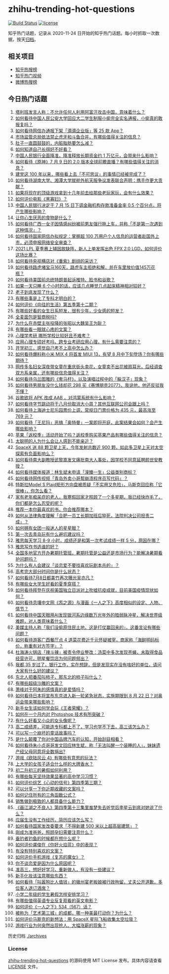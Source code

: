 # zhihu-trending-hot-questions

[![Build Status](https://github.com/justjavac/zhihu-trending-hot-questions/workflows/ci/badge.svg?branch=master)](https://github.com/justjavac/zhihu-trending-hot-questions/actions)
[![license](https://img.shields.io/github/license/justjavac/zhihu-trending-hot-questions)](https://github.com/justjavac/zhihu-trending-hot-questions/blob/master/LICENSE)

知乎热门话题，记录从 2020-11-24 日开始的知乎热门话题。每小时抓取一次数据，按天[归档](./archives)。

## 相关项目

- [知乎热搜榜](https://github.com/justjavac/zhihu-trending-top-search)
- [知乎热门视频](https://github.com/justjavac/zhihu-trending-hot-video)
- [微博热搜榜](https://github.com/justjavac/weibo-trending-hot-search)

## 今日热门话题

<!-- BEGIN -->
<!-- 最后更新时间 Sat Jul 10 2021 13:01:28 GMT+0800 (China Standard Time) -->

1. [塔利班发言人称：不允许任何人利用阿富汗攻击中国，意味着什么？](https://www.zhihu.com/question/471209373)
2. [如何看待中国人民公安大学回应大二学生制服小偷完全实名通报，小偷真的敢报复吗？](https://www.zhihu.com/question/470651207)
3. [如何看待网信办通报下架「滴滴企业版」等 25 款 App？](https://www.zhihu.com/question/471232696)
4. [市场监管总局依法禁止虎牙和斗鱼合并，有哪些值得关注的信息？](https://www.zhihu.com/question/471300814)
5. [肚子一直圆鼓鼓的，内脏脂肪要怎么减？](https://www.zhihu.com/question/45723322)
6. [如何知道自己长得好不好看？](https://www.zhihu.com/question/469915498)
7. [中国人民银行全面降准，降准释放长期资金约 1
   万亿元，会带来什么影响？](https://www.zhihu.com/question/471181275)
8. [如何看待《原神》7 月 9 日的 2.0
   版本全球前瞻直播？有哪些值得关注的消息？](https://www.zhihu.com/question/470379090)
9. [建党这 100 年以来，哪些看上去「不可思议」的事情已经被完成了？](https://www.zhihu.com/question/468798487)
10. [如何看待湖南大学、湘潭大学就舱外航天服争议发表联合声明：携手作更大贡献？](https://www.zhihu.com/question/471210964)
11. [如果将现在的顶级游戏拿到十几年前去给那些老玩家玩，会有什么效果？](https://www.zhihu.com/question/35597444)
12. [如何评价电影《黑寡妇》？](https://www.zhihu.com/question/276793168)
13. [中国人民银行决定于 7 月 15 日下调金融机构存款准备金率 0.5
    个百分点，将产生哪些影响？](https://www.zhihu.com/question/471178899)
14. [让你心生厌恶的食物是什么？](https://www.zhihu.com/question/468990798)
15. [如何看待广西一女子因情感纠纷被前男友强行拖上车，并称「不是第一次遇到这种情况」？](https://www.zhihu.com/question/471250926)
16. [如何看待国家网信办拟规定：掌握超 100
    万用户个人信息的运营者赴国外上市，必须申报网络安全审查？](https://www.zhihu.com/question/471329744)
17. [2021 LPL 夏季赛上辅因故缺阵，新人上单发挥出色 FPX 2:0
    LGD，如何评价这场比赛？](https://www.zhihu.com/question/471189722)
18. [如何看待央视横店对《重紫》剧组的采访？](https://www.zhihu.com/question/470791003)
19. [如何看待路虎堵宝马160天，路虎车主拒绝和解，并在车里放价值145万花瓶？](https://www.zhihu.com/question/471180914)
20. [如何看待美国前总统特朗普起诉推特、脸书和谷歌？](https://www.zhihu.com/question/470829116)
21. [如果一天只睡 6 个小时的话，应该几点睡觉几点起床精神相对较好？](https://www.zhihu.com/question/311297911)
22. [老子到底发现了什么？](https://www.zhihu.com/question/313095458)
23. [有哪些事是上了专科才明白的？](https://www.zhihu.com/question/322703564)
24. [如何评价《向往的生活》第五季第十二期？](https://www.zhihu.com/question/471199550)
25. [有哪些好看的女生日系短发，很有少年，少女感的短发？](https://www.zhihu.com/question/370583548)
26. [全麦面包是智商税吗?](https://www.zhihu.com/question/416804902)
27. [为什么在赤壁主张投降的张昭以大魏吴王为耻？](https://www.zhihu.com/question/471055672)
28. [有哪些看一眼就心疼的文案？](https://www.zhihu.com/question/469042205)
29. [心理学考研 哪所学校比较好且不难考？](https://www.zhihu.com/question/304042533)
30. [应用心理专硕好考吗，跨专业考研应用心理，有什么需要注意的？](https://www.zhihu.com/question/454075733)
31. [开学初三，感觉自己考不上高中怎么办？](https://www.zhihu.com/question/470514033)
32. [如何看待爆料称小米 MIX 4 将首发 MIUI 13，有望 8
    月中下旬登场？你有哪些期待？](https://www.zhihu.com/question/470371928)
33. [网传多名妇女深夜带女童在重庆街头卖花，女童卖不出花被扇耳光，后经调查双方系亲属，还有哪些信息值得关注？](https://www.zhihu.com/question/471103183)
34. [如何看待乌兰图雅的《套马杆》，以及演唱过程中的「躲汉子」现象？](https://www.zhihu.com/question/467271332)
35. [如何看待男朋友没什么钱却花 298
    买《赛博朋克2077》，我说他，他还反驳我不懂？](https://www.zhihu.com/question/395466027)
36. [谷歌欲将 APK 改成 AAB ，对鸿蒙系统有什么影响？](https://www.zhihu.com/question/469684650)
37. [如何看待字节跳动将于八月份取消大小周？其他互联网公司会跟上吗？](https://www.zhihu.com/question/471196364)
38. [如何看待上海迪士尼乐园票价上调，常规日门票价格为 435 元，最高涨至 769
    元？](https://www.zhihu.com/question/471106076)
39. [如何看待「王尼玛」恶搞「奥特曼」一案即将开庭，此案结果会如何？会产生哪些影响？](https://www.zhihu.com/question/471109088)
40. [苹果「返校季」活动开始了吗？返校季购买苹果产品有哪些值得关注的信息？](https://www.zhihu.com/question/470828574)
41. [太聪明的人为什么会让人感到不能亲近？](https://www.zhihu.com/question/449801792)
42. [SpaceX 送 88 颗卫星上天，今年发射总数近 900
    颗，如此多卫星上天对太空探索有负面影响么？](https://www.zhihu.com/question/470453437)
43. [如何看待南大副教授武黎嵩发文痛批南大人事处，因学校不同意延聘颜世安教授？](https://www.zhihu.com/question/470991655)
44. [如何看待媒体报道：林生斌未申请「潼臻一生」公益类别商标？](https://www.zhihu.com/question/471150295)
45. [如何看待网传视频「青岛外卖小哥帮崩溃程序员写代码」？](https://www.zhihu.com/question/470908424)
46. [特斯拉Model S
    Plaid矩形方向盘被质疑「不实用又危险」，马斯克回应称「它很棒」，你怎么看？](https://www.zhihu.com/question/465729695)
47. [家有老年痴呆症的老人，我寒假回家才照顾了一个多星期，我已经快炸毛了，你们都是怎么忍受的呢？](https://www.zhihu.com/question/39952242)
48. [推荐一本你最喜欢的书，你会推荐哪本？](https://www.zhihu.com/question/464579170)
49. [如何从法律角度理解「合肥一员工长期加班后猝死，法院判决公司担责二成」？](https://www.zhihu.com/question/470842903)
50. [如何拥有女团一般迷人的星星眼？](https://www.zhihu.com/question/431143857)
51. [第一次去青岛玩有什么避坑建议吗？](https://www.zhihu.com/question/465733900)
52. [雅思每天学习 8-9 小时，成绩还是和第一次考试成绩一样 5
    分，原因在哪？](https://www.zhihu.com/question/453801076)
53. [雅思写作书选谁的好？](https://www.zhihu.com/question/57224350)
54. [全国多地官方开办暑期托管班，暑期托管是公益还是市场行为？能解决暑期看护问题吗？](https://www.zhihu.com/question/471050944)
55. [为什么有人会建议「谈恋爱不要找喜欢玩剧本杀的」？](https://www.zhihu.com/question/470321362)
56. [高考完大部分时间你是什么状态？](https://www.zhihu.com/question/468826766)
57. [如何看待7月8日都美竹再次曝光吴亦凡？](https://www.zhihu.com/question/470964638)
58. [有哪些女大学生好看的夏季穿搭？](https://www.zhihu.com/question/316762010)
59. [如何看待拜登在庆祝美国独立日派对上吹嘘抗疫成就，目前美国疫情现状如何？](https://www.zhihu.com/question/470332850)
60. [如何看待息壤中文网《炁之源》与漫画《一人之下》高度相似的设定、人物、情节？](https://www.zhihu.com/question/470549627)
61. [如何看待中国天眼用AI发现银河系边缘数万光年外的暗弱脉冲星，解决世界级难题，对人类意味着什么？](https://www.zhihu.com/question/470923118)
62. [美媒主持人称「我们没偷原住民土地，这是打仗赢回来的」，这番言论有哪些问题？](https://www.zhihu.com/question/471060396)
63. [如何看待游客广西餐厅点 4
    道菜花费近千元怀疑被宰，商家称「海鲜明码标价，称重有对方签字」？](https://www.zhihu.com/question/470587185)
64. [杜海涛火锅店「辣斗辣」被责令停业整改：汤菜中多次发现苍蝇，未取得食品经营许可，明星餐饮店为何问题频出？](https://www.zhihu.com/question/470854902)
65. [我都 35
    岁过了，银行工作，实在想辞，但是发现实在没有啥好的单位，请问大家有什么好的建议？](https://www.zhihu.com/question/463128218)
66. [东北人把番茄叫柿子，那东北的柿子叫什么？](https://www.zhihu.com/question/459057274)
67. [有哪些超级沙雕的文案？](https://www.zhihu.com/question/467925312)
68. [萧峰对于阿朱的感情真的是爱情吗？](https://www.zhihu.com/question/27494668)
69. [如何看待日本将宣布东京进入新一轮紧急状态，实施期限到 8 月 22
    日？对奥运会带来哪些影响？](https://www.zhihu.com/question/470817265)
70. [新手女生该如何学会玩《王者荣耀》？](https://www.zhihu.com/question/314613607)
71. [如何在一个月内对 Photoshop 技术有所突破？](https://www.zhihu.com/question/39164259)
72. [有什么好看又小众的女头像呢？](https://www.zhihu.com/question/461076676)
73. [高二成绩差，可能连专科都上不了，学习也学不下去，高三该怎么办？](https://www.zhihu.com/question/465609153)
74. [可以写一个崩坏的童话故事吗？](https://www.zhihu.com/question/426166872)
75. [是什么颠覆了你对中国品牌汽车的认知，开始刮目相看？](https://www.zhihu.com/question/450821353)
76. [如何看待朱小贞哥哥发文回应林生斌，称「无法叫醒一个装睡的人」，妹妹遗产经父母同意将全数捐出?](https://www.zhihu.com/question/470995271)
77. [游戏《欧陆风云 4》有哪些有意思的玩法？](https://www.zhihu.com/question/322756892)
78. [上大学的女孩子适合什么样的大牌香水？](https://www.zhihu.com/question/467421722)
79. [初二升初三的暑假如何利用？](https://www.zhihu.com/question/405276565)
80. [有哪些每天坚持效果显著的高中学习习惯？](https://www.zhihu.com/question/47351966)
81. [如何评价综艺《心动的信号》第四季第三期？](https://www.zhihu.com/question/470885166)
82. [可以分享一下你近期收藏的文案吗？](https://www.zhihu.com/question/469650894)
83. [如何记住所有的三角函数公式？](https://www.zhihu.com/question/63652417)
84. [销售做到极致的人都具备什么能力？](https://www.zhihu.com/question/458364420)
85. [《画江湖之不良人》第四季第十三集里蚩梦失去听觉后李星云到底对她说了什么？](https://www.zhihu.com/question/470890032)
86. [应届生没有工作经历，简历应该怎么写？](https://www.zhihu.com/question/293138588)
87. [如何看待国家发改委要求「不得新建 500 米以上超高层建筑」？](https://www.zhihu.com/question/470500743)
88. [刚成为准爸爸，照顾孕妇需要注意什么？](https://www.zhihu.com/question/366967759)
89. [垂钓者钓鱼的时候都在想什么呢？](https://www.zhihu.com/question/465012075)
90. [如何评价龚俊在《你好火焰蓝》中的表现？](https://www.zhihu.com/question/469735496)
91. [有没有特别喜欢的文案？](https://www.zhihu.com/question/464740155)
92. [如何评价手机游戏《复苏的魔女》？](https://www.zhihu.com/question/470739380)
93. [你不谈恋爱是因为什么原因呢？](https://www.zhihu.com/question/470227826)
94. [准高三，想好好学习，重新做人，有没有一些建议？](https://www.zhihu.com/question/470762012)
95. [新手化妆该注意哪些东西？](https://www.zhihu.com/question/467014822)
96. [如何看待「叫嚣狗比人值钱」的徽州宴老板娘被行政拘留，丈夫公开道歉，多位客人退订酒席？](https://www.zhihu.com/question/470671135)
97. [小学二年级的学生暑假怎样安排学习？](https://www.zhihu.com/question/407778994)
98. [有哪些值得英语专业反复观看的英文电影？](https://www.zhihu.com/question/327827779)
99. [如何评价《一人之下》534（567）话？](https://www.zhihu.com/question/470973567)
100. [被称为「艺术第三城」的成都，哪一种美最打动你？为什么？](https://www.zhihu.com/question/469305591)
101. [如何评价马斯克的新想法：用 SpaceX
     星际飞船收集太空垃圾？](https://www.zhihu.com/question/470417380)
102. [游戏行业为何突然出现抢人、大幅涨薪的现象？](https://www.zhihu.com/question/468141499)

<!-- END -->

历史归档 [./archives](./archives)

### License

[zhihu-trending-hot-questions](https://github.com/justjavac/zhihu-trending-hot-questions)
的源码使用 MIT License 发布。具体内容请查看 [LICENSE](./LICENSE) 文件。
